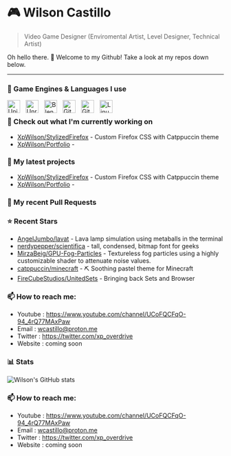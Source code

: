 # 🎮 Wilson Castillo 

> Video Game Designer (Enviromental Artist, Level Designer, Technical Artist)

Oh hello there. 👋
Welcome to my Github!
Take a look at my repos down below.

---


### 🧰 Game Engines & Languages I use

<img align="left" alt="Unity" width="30px" style="padding-right:10px;" src="https://cdn.jsdelivr.net/gh/devicons/devicon/icons/unity/unity-original.svg" />
<img align="left" alt="Unreal" width="30px" style="padding-right:10px;" src="https://cdn.jsdelivr.net/gh/devicons/devicon/icons/unrealengine/unrealengine-original.svg" />
<img align="left" alt="Blender" width="30px" style="padding-right:10px;" src="https://cdn.jsdelivr.net/gh/devicons/devicon/icons/blender/blender-original.svg" />



<img align="left" alt="Git" width="30px" style="padding-right:10px;" src="https://cdn.jsdelivr.net/gh/devicons/devicon/icons/git/git-original.svg" />
<img align="left" alt="GitHub" width="30px" style="padding-right:10px;" src="https://cdn.jsdelivr.net/gh/devicons/devicon/icons/github/github-original.svg" />
<img align="left" alt="Linux" width="30px" style="padding-right:10px;" src="https://cdn.jsdelivr.net/gh/devicons/devicon/icons/linux/linux-original.svg" />

<br />

### 👷 Check out what I'm currently working on

- [XpWilson/StylizedFirefox](https://github.com/XpWilson/StylizedFirefox) -  Custom Firefox CSS with Catppuccin theme
- [XpWilson/Portfolio](https://github.com/XpWilson/Portfolio) - 
### 🌱 My latest projects

- [XpWilson/StylizedFirefox](https://github.com/XpWilson/StylizedFirefox) -  Custom Firefox CSS with Catppuccin theme
- [XpWilson/Portfolio](https://github.com/XpWilson/Portfolio) - 
### 🔨 My recent Pull Requests

### ⭐ Recent Stars

- [AngelJumbo/lavat](https://github.com/AngelJumbo/lavat) - Lava lamp simulation using metaballs in the terminal 
- [nerdypepper/scientifica](https://github.com/nerdypepper/scientifica) - tall, condensed, bitmap font for geeks
- [MirzaBeig/GPU-Fog-Particles](https://github.com/MirzaBeig/GPU-Fog-Particles) - Textureless fog particles using a highly customizable shader to attenuate noise values. 
- [catppuccin/minecraft](https://github.com/catppuccin/minecraft) - ⛏️ Soothing pastel theme for Minecraft
- [FireCubeStudios/UnitedSets](https://github.com/FireCubeStudios/UnitedSets) - Bringing back Sets and Browser
### 📫 How to reach me:
  - Youtube   : <https://www.youtube.com/channel/UCoFQCFqO-94_4rQ77MAxPaw>
  - Email     : wcastillo@proton.me
  - Twitter   : <https://twitter.com/xp_overdrive>
  - Website   : coming soon


### 📊 Stats

![Wilson's GitHub stats](https://github-readme-stats.vercel.app/api?username=WilsonXp&show_icons=true&theme=rose_pine)

### 📫 How to reach me:
  - Youtube   : <https://www.youtube.com/channel/UCoFQCFqO-94_4rQ77MAxPaw>
  - Email     : wcastillo@proton.me
  - Twitter   : <https://twitter.com/xp_overdrive>
  - Website   : coming soon







